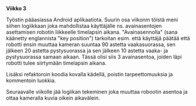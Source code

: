   **Viikko 3**
  
  Työstin pääasiassa Android aplikaatiota. Suurin osa viikonm töistä meni siihen logiikkaan joka mahdollistaa käyttäjälle ns. avainasentojen asettamisen robotin liikkeelle timelapsin aikana. "Avainasennolla" (sana käänetty englannista "key position") tarkoitan esim. että käyttäjä päätää että robotti ensin muuttaa kameran suuntaa 90 astetta vaakasuorassa, sen jälkeen 20 astetta pystysuorassa ja sen jälkeen 10 astetta vaaka- ja pystysuorassa samaan aikaan. Tässä olisi siis 3 avainasentoa, joiden läpi robotti tulee siirtymään timelapsin aikana.
  
Lisäksi refaktoroin koodia kovalla kädellä, poistin tarpeettomuuksia ja kommentoin luokkia.
  
Seuraavalle viikolle jää logiikan tekeminen joka muuttaa robootin asentoa ja ottaa kameralla kuvia oikein aikavälein.
